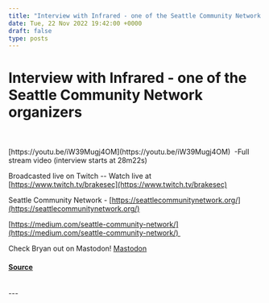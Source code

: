 ```yaml
---
title: "Interview with Infrared - one of the Seattle Community Network organizers"
date: Tue, 22 Nov 2022 19:42:00 +0000
draft: false
type: posts
---
```

# Interview with Infrared - one of the Seattle Community Network organizers

<br/>

<br/>
[https://youtu.be/iW39Mugj4OM](https://youtu.be/iW39Mugj4OM)  -Full stream video (interview starts at 28m22s)

Broadcasted live on Twitch -- Watch live at [https://www.twitch.tv/brakesec](https://www.twitch.tv/brakesec)  
  
Seattle Community Network - [https://seattlecommunitynetwork.org/](https://seattlecommunitynetwork.org/)  
  
[https://medium.com/seattle-community-network/](https://medium.com/seattle-community-network/) 

Check Bryan out on Mastodon! [Mastodon](https://mastodon.social/@bryanbrake)

#### [Source](http://brakeingsecurity.com/interview-with-infrared-one-of-the-seattle-community-network-organizers)

<br/>
---
